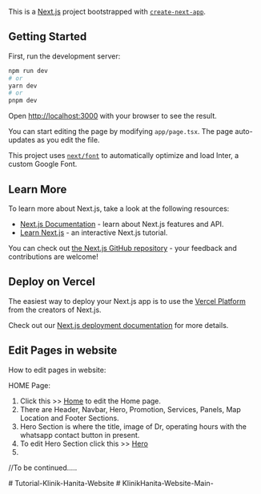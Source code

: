 This is a [Next.js](https://nextjs.org/) project bootstrapped with [`create-next-app`](https://github.com/vercel/next.js/tree/canary/packages/create-next-app).




## Getting Started

First, run the development server:

```bash
npm run dev
# or
yarn dev
# or
pnpm dev
```

Open [http://localhost:3000](http://localhost:3000) with your browser to see the result.

You can start editing the page by modifying `app/page.tsx`. The page auto-updates as you edit the file.

This project uses [`next/font`](https://nextjs.org/docs/basic-features/font-optimization) to automatically optimize and load Inter, a custom Google Font.

## Learn More

To learn more about Next.js, take a look at the following resources:

- [Next.js Documentation](https://nextjs.org/docs) - learn about Next.js features and API.
- [Learn Next.js](https://nextjs.org/learn) - an interactive Next.js tutorial.

You can check out [the Next.js GitHub repository](https://github.com/vercel/next.js/) - your feedback and contributions are welcome!

## Deploy on Vercel

The easiest way to deploy your Next.js app is to use the [Vercel Platform](https://vercel.com/new?utm_medium=default-template&filter=next.js&utm_source=create-next-app&utm_campaign=create-next-app-readme) from the creators of Next.js.

Check out our [Next.js deployment documentation](https://nextjs.org/docs/deployment) for more details.


## Edit Pages in website


How to edit pages in website:

HOME Page:
1. Click this >> [Home](app/page.tsx) to edit the Home page.
2. There are Header, Navbar, Hero, Promotion, Services, Panels, Map Location and Footer Sections.
3. Hero Section is where the title, image of Dr, operating hours with the whatsapp contact button in present.
4. To edit Hero Section click this >> [Hero](app/component/hero/Hero2.tsx)
5. 

//To be continued.....

#   T u t o r i a l - K l i n i k - H a n i t a - W e b s i t e  
 #   K l i n i k H a n i t a - W e b s i t e - M a i n -  
 